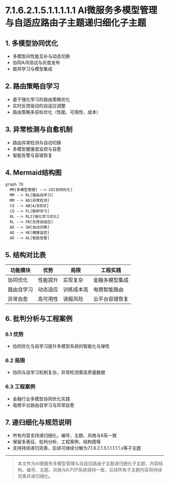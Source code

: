 # 7.1.6.2.1.5.1.1.1.1.1 AI微服务多模型管理与自适应路由子主题递归细化子主题

## 1. 多模型协同优化

- 多模型间性能互补与动态切换
- 协同A/B测试与灰度发布
- 联邦学习与模型集成

## 2. 路由策略自学习

- 基于强化学习的路由策略优化
- 实时反馈驱动的自适应调整
- 路由策略多目标优化（性能、可用性、成本）

## 3. 异常检测与自愈机制

- 路由异常检测与自动切换
- 多模型健康度监控与自愈
- 智能告警与容错恢复

## 4. Mermaid结构图

```mermaid
graph TD
  MM[多模型管理] --> CO[协同优化]
  MM --> RL[路由自学习]
  MM --> AD[异常检测]
  CO --> AB[A/B测试]
  CO --> FL[联邦学习]
  RL --> RL2[强化学习优化]
  RL --> FB[反馈自适应]
  AD --> SW[自动切换]
  AD --> HE[健康监控]
  AD --> AL[智能告警]
```

## 5. 结构对比表

| 功能模块   | 优势         | 局限         | 工程实践         |
|------------|--------------|--------------|------------------|
| 协同优化   | 性能提升     | 实现复杂     | 金融多模型集成   |
| 路由自学习 | 动态适应     | 训练成本高   | 电商智能路由     |
| 异常自愈   | 高可用性     | 误报风险     | 云平台容错恢复   |

## 6. 批判分析与工程案例

### 6.1 优势

- 协同优化与自学习提升多模型系统的智能化与弹性

### 6.2 局限

- 协同与自学习机制复杂，异常检测需高质量数据

### 6.3 工程案例

- 金融行业多模型协同优化实践
- 电商平台路由自学习与异常自愈

## 7. 递归细化与规范说明

- 所有内容支持递归细化，编号、主题、风格与6系一致
- 保留多表征、批判分析、工程案例、结构图等
- 支持持续递归完善，后续可继续分解为7.1.6.2.1.5.1.1.1.1.1.x等子主题

---
> 本文件为AI微服务多模型管理与自适应路由子主题递归细化子主题，内容结构、编号、主题、风格与6.P2P系统保持一致，后续所有子主题内容将持续完善并递归细化。
